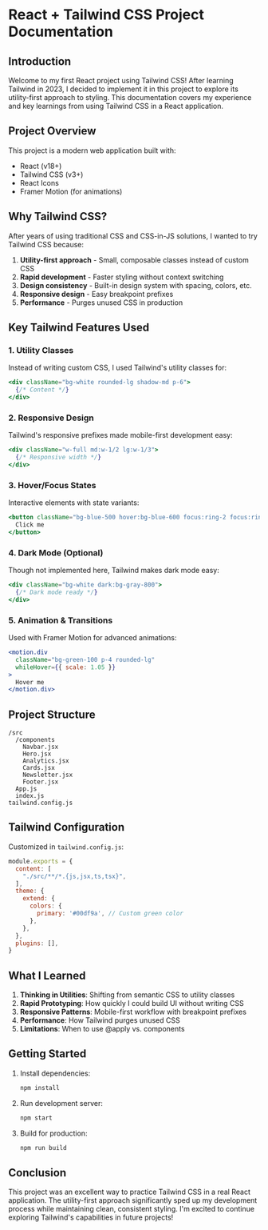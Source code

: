 # React + Tailwind CSS Project Documentation

## Introduction

Welcome to my first React project using Tailwind CSS! After learning Tailwind in 2023, I decided to implement it in this project to explore its utility-first approach to styling. This documentation covers my experience and key learnings from using Tailwind CSS in a React application.

## Project Overview

This project is a modern web application built with:

- React (v18+)
- Tailwind CSS (v3+)
- React Icons
- Framer Motion (for animations)

## Why Tailwind CSS?

After years of using traditional CSS and CSS-in-JS solutions, I wanted to try Tailwind CSS because:

1. **Utility-first approach** - Small, composable classes instead of custom CSS
2. **Rapid development** - Faster styling without context switching
3. **Design consistency** - Built-in design system with spacing, colors, etc.
4. **Responsive design** - Easy breakpoint prefixes
5. **Performance** - Purges unused CSS in production

## Key Tailwind Features Used

### 1. Utility Classes

Instead of writing custom CSS, I used Tailwind's utility classes for:

```jsx
<div className="bg-white rounded-lg shadow-md p-6">
  {/* Content */}
</div>
```

### 2. Responsive Design

Tailwind's responsive prefixes made mobile-first development easy:

```jsx
<div className="w-full md:w-1/2 lg:w-1/3">
  {/* Responsive width */}
</div>
```

### 3. Hover/Focus States

Interactive elements with state variants:

```jsx
<button className="bg-blue-500 hover:bg-blue-600 focus:ring-2 focus:ring-blue-300">
  Click me
</button>
```

### 4. Dark Mode (Optional)

Though not implemented here, Tailwind makes dark mode easy:

```jsx
<div className="bg-white dark:bg-gray-800">
  {/* Dark mode ready */}
</div>
```

### 5. Animation & Transitions

Used with Framer Motion for advanced animations:

```jsx
<motion.div 
  className="bg-green-100 p-4 rounded-lg"
  whileHover={{ scale: 1.05 }}
>
  Hover me
</motion.div>
```

## Project Structure

```
/src
  /components
    Navbar.jsx
    Hero.jsx
    Analytics.jsx
    Cards.jsx
    Newsletter.jsx
    Footer.jsx
  App.js
  index.js
tailwind.config.js
```

## Tailwind Configuration

Customized in `tailwind.config.js`:

```js
module.exports = {
  content: [
    "./src/**/*.{js,jsx,ts,tsx}",
  ],
  theme: {
    extend: {
      colors: {
        primary: '#00df9a', // Custom green color
      },
    },
  },
  plugins: [],
}
```

## What I Learned

1. **Thinking in Utilities**: Shifting from semantic CSS to utility classes
2. **Rapid Prototyping**: How quickly I could build UI without writing CSS
3. **Responsive Patterns**: Mobile-first workflow with breakpoint prefixes
4. **Performance**: How Tailwind purges unused CSS
5. **Limitations**: When to use @apply vs. components

## Getting Started

1. Install dependencies:
   ```bash
   npm install
   ```

2. Run development server:
   ```bash
   npm start
   ```

3. Build for production:
   ```bash
   npm run build
   ```

## Conclusion

This project was an excellent way to practice Tailwind CSS in a real React application. The utility-first approach significantly sped up my development process while maintaining clean, consistent styling. I'm excited to continue exploring Tailwind's capabilities in future projects!
